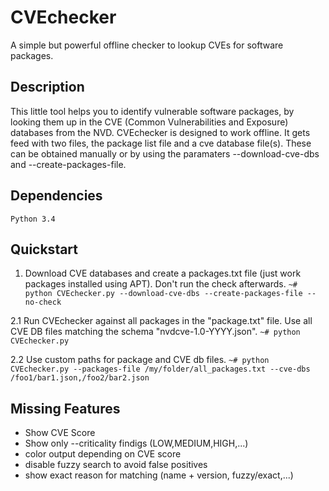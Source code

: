 # CVEchecker
A simple but powerful offline checker to lookup CVEs for software packages.

## Description 
This little tool helps you to identify vulnerable software packages, by looking them up in the CVE (Common Vulnerabilities and Exposure) databases from the NVD. CVEchecker is designed to work offline. It gets feed with two files, the package list file and a cve database file(s). These can be obtained manually or by using the paramaters --download-cve-dbs and --create-packages-file.

## Dependencies
   ```Python 3.4```

## Quickstart
1. Download CVE databases and create a packages.txt file (just work packages installed using APT). Don't run the check afterwards.
    ```~# python CVEchecker.py --download-cve-dbs --create-packages-file --no-check```

2.1 Run CVEchecker against all packages in the "package.txt" file. Use all CVE DB files matching the schema "nvdcve-1.0-YYYY.json".
    ```~# python CVEchecker.py```

2.2 Use custom paths for package and CVE db files.
    ```~# python CVEchecker.py --packages-file /my/folder/all_packages.txt --cve-dbs /foo1/bar1.json,/foo2/bar2.json```
    


## Missing Features
- Show CVE Score
- Show only --criticality findigs (LOW,MEDIUM,HIGH,...)
- color output depending on CVE score
- disable fuzzy search to avoid false positives
- show exact reason for matching (name + version, fuzzy/exact,...)